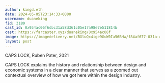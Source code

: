 ```yaml
---
author: kingd.eth
date: 2024-05-05T23:14:33+0000
username: duaneking
fid: 3189
cast_id: 0x954ac06f6dbc31a58d361c05e17a98e7e511814b
cast: https://farcaster.xyz/duaneking/0x954ac06f
image: https://imagedelivery.net/BXluQx4ige9GuW0Ia56BHw/f84af677-031a-48f0-e6b0-aeeae294c300/original
layout: post
---
```


CAPS LOCK, Ruben Pater, 2021

CAPS LOCK explains the history and relationship between design and economic systems in a clear manner that serves as a zoomed out contextual overview of how we got here within the design industry.

<img src='https://imagedelivery.net/BXluQx4ige9GuW0Ia56BHw/f84af677-031a-48f0-e6b0-aeeae294c300/original' alt='' referrerpolicy='no-referrer'/>
